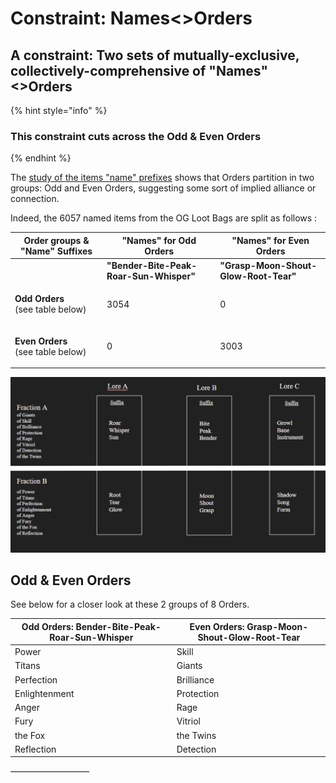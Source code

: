 # Constraint: Names<>Orders

## A constraint: Two sets of mutually-exclusive, collectively-comprehensive of "Names"<>Orders&#x20;

{% hint style="info" %}
### This constraint cuts across the Odd & Even Orders
{% endhint %}

The [study of the items "name" prefixes](constraint-names-less-than-greater-than-orders.md#odd-and-even-orders-alliances) shows that Orders partition in two groups: Odd and Even Orders, suggesting some sort of implied alliance or connection.

Indeed, the 6057 named items from the OG Loot Bags are split as follows :

| Order groups & "Name" Suffixes                                             | "Names" for Odd Orders                  | "Names" for Even Orders               |
| -------------------------------------------------------------------------- | --------------------------------------- | ------------------------------------- |
|                                                                            | **"Bender-Bite-Peak-Roar-Sun-Whisper"** | **"Grasp-Moon-Shout-Glow-Root-Tear"** |
| <p><strong>Odd Orders</strong> <br>(see table below)</p>                   | 3054                                    | 0                                     |
| <p><strong>Even Orders</strong> <br><strong></strong>(see table below)</p> | 0                                       | 3003                                  |

![](<../../../../.gitbook/assets/image (25).png>)

## Odd & Even Orders

See below for a closer look at these 2 groups of 8 Orders. &#x20;

| Odd Orders: Bender-Bite-Peak-Roar-Sun-Whisper | Even Orders: Grasp-Moon-Shout-Glow-Root-Tear |
| --------------------------------------------- | -------------------------------------------- |
| Power                                         | Skill                                        |
| Titans                                        | Giants                                       |
| Perfection                                    | Brilliance                                   |
| Enlightenment                                 | Protection                                   |
| Anger                                         | Rage                                         |
| Fury                                          | Vitriol                                      |
| the Fox                                       | the Twins                                    |
| Reflection                                    | Detection                                    |

—————————
